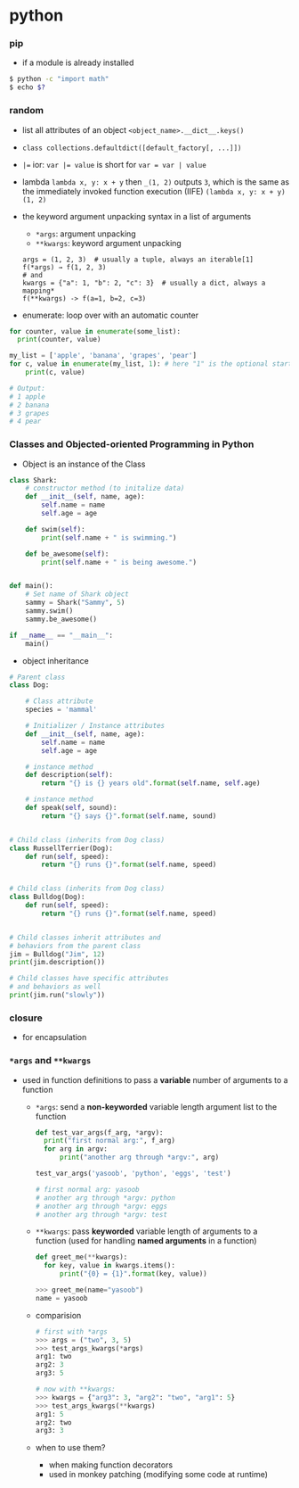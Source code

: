 # python

### pip
- if a module is already installed
```bash
$ python -c "import math"
$ echo $?
```

### random
- list all attributes of an object `<object_name>.__dict__.keys()
`
- `class collections.defaultdict([default_factory[, ...]])`
- `|=` ior: `var |= value` is short for `var = var | value`
- lambda `lambda x, y: x + y` then `_(1, 2)` outputs `3`, which is the same as the immediately invoked function execution (IIFE) `(lambda x, y: x + y)(1, 2)`
- the keyword argument unpacking syntax in a list of arguments
  - `*args`: argument unpacking
  - `**kwargs`: keyword argument unpacking
  ```
  args = (1, 2, 3)  # usually a tuple, always an iterable[1]
  f(*args) → f(1, 2, 3)
  # and
  kwargs = {"a": 1, "b": 2, "c": 3}  # usually a dict, always a mapping*
  f(**kwargs) -> f(a=1, b=2, c=3)
  ```

- enumerate: loop over with an automatic counter

```py
for counter, value in enumerate(some_list):
  print(counter, value)
```

```py
my_list = ['apple', 'banana', 'grapes', 'pear']
for c, value in enumerate(my_list, 1): # here "1" is the optional start index
    print(c, value)

# Output:
# 1 apple
# 2 banana
# 3 grapes
# 4 pear
```

### Classes and Objected-oriented Programming in Python

- Object is an instance of the Class

```py
class Shark:
    # constructor method (to initalize data)
    def __init__(self, name, age):
        self.name = name
        self.age = age

    def swim(self):
        print(self.name + " is swimming.")

    def be_awesome(self):
        print(self.name + " is being awesome.")


def main():
    # Set name of Shark object
    sammy = Shark("Sammy", 5)
    sammy.swim()
    sammy.be_awesome()

if __name__ == "__main__":
    main()
```

- object inheritance

```Python
# Parent class
class Dog:

    # Class attribute
    species = 'mammal'

    # Initializer / Instance attributes
    def __init__(self, name, age):
        self.name = name
        self.age = age

    # instance method
    def description(self):
        return "{} is {} years old".format(self.name, self.age)

    # instance method
    def speak(self, sound):
        return "{} says {}".format(self.name, sound)


# Child class (inherits from Dog class)
class RussellTerrier(Dog):
    def run(self, speed):
        return "{} runs {}".format(self.name, speed)


# Child class (inherits from Dog class)
class Bulldog(Dog):
    def run(self, speed):
        return "{} runs {}".format(self.name, speed)


# Child classes inherit attributes and
# behaviors from the parent class
jim = Bulldog("Jim", 12)
print(jim.description())

# Child classes have specific attributes
# and behaviors as well
print(jim.run("slowly"))
```

### closure

- for encapsulation

### `*args` and `**kwargs`
- used in function definitions to pass a **variable** number of arguments to a function
  - `*args`: send a **non-keyworded** variable length argument list to the function

    ```python
    def test_var_args(f_arg, *argv):
      print("first normal arg:", f_arg)
      for arg in argv:
          print("another arg through *argv:", arg)

    test_var_args('yasoob', 'python', 'eggs', 'test')

    # first normal arg: yasoob
    # another arg through *argv: python
    # another arg through *argv: eggs
    # another arg through *argv: test
    ```

  - `**kwargs`: pass **keyworded** variable length of arguments to a function (used for handling **named arguments** in a function)

    ```Python
    def greet_me(**kwargs):
      for key, value in kwargs.items():
          print("{0} = {1}".format(key, value))

    >>> greet_me(name="yasoob")
    name = yasoob
    ```
  - comparision
    ```python
    # first with *args
    >>> args = ("two", 3, 5)
    >>> test_args_kwargs(*args)
    arg1: two
    arg2: 3
    arg3: 5

    # now with **kwargs:
    >>> kwargs = {"arg3": 3, "arg2": "two", "arg1": 5}
    >>> test_args_kwargs(**kwargs)
    arg1: 5
    arg2: two
    arg3: 3
    ```
  - when to use them?
    - when making function decorators
    - used in monkey patching (modifying some code at runtime)
